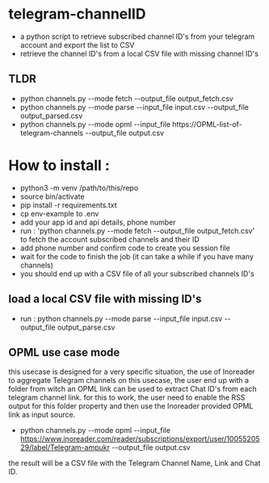 # telegram-channelID
- a python script to retrieve subscribed channel ID's from your telegram account and export the list to CSV
- retrieve the channel ID's from a local CSV file with missing channel ID's

## TLDR

- python channels.py --mode fetch --output_file output_fetch.csv
- python channels.py --mode parse --input_file input.csv --output_file output_parsed.csv
- python channels.py --mode opml --input_file https://OPML-list-of-telegram-channels --output_file output.csv



# How to install : 

- python3 -m venv /path/to/this/repo
- source bin/activate
- pip install -r requirements.txt
- cp env-example to .env
- add your app id and api details, phone number
- run : 'python channels.py --mode fetch --output_file output_fetch.csv' to fetch the account subscribed channels and their ID
- add phone number and confirm code to create you session file
- wait for the code to finish the job (it can take a while if you have many channels)
- you should end up with a CSV file of all your subscribed channels ID's

## load a local CSV file with missing ID's
- run : python channels.py --mode parse --input_file input.csv --output_file output_parse.csv

## OPML use case mode
this usecase is designed for a very specific situation, the use of Inoreader to aggregate Telegram channels
on this usecase, the user end up with a folder from witch an OPML link can be used to extract Chat ID's from each telegram channel link. 
for this to work, the user need to enable the RSS output for this folder property and then use the Inoreader provided OPML link as input source. 

- python channels.py --mode opml --input_file https://www.inoreader.com/reader/subscriptions/export/user/1005520529/label/Telegram-ampukr --output_file output.csv

the result will be a CSV file with the Telegram Channel Name, Link and Chat ID. 


